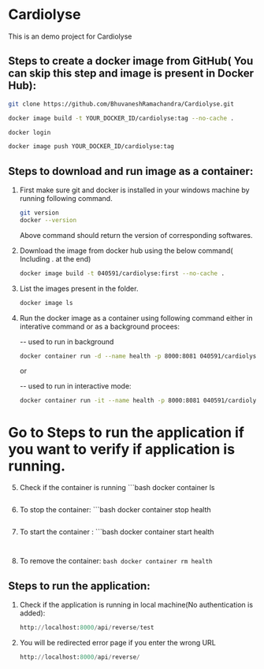 # Cardiolyse
This is an demo project for Cardiolyse

## Steps to create a docker image from GitHub( You can skip this step and image is present in Docker Hub):

```bash
git clone https://github.com/BhuvaneshRamachandra/Cardiolyse.git 

docker image build -t YOUR_DOCKER_ID/cardiolyse:tag --no-cache .

docker login

docker image push YOUR_DOCKER_ID/cardiolyse:tag

```

## Steps to download and run image as a container:

 1. First make sure git and docker is installed in your windows machine by running following command.
 
	```bash
	git version
    docker --version
	```
	
	Above command should return the version of corresponding softwares.
	
 2. Download the image from docker hub using the below command( Including . at the end)
	```bash
	docker image build -t 040591/cardiolyse:first --no-cache .
	```
	
 3. List the images present in the folder.
 	```bash
	docker image ls
	```
	
 4. Run the docker image as a container using following command either in interative command or as a background procees:
    
	-- used to run in background
	```bash
	docker container run -d --name health -p 8000:8081 040591/cardiolyse:first 
	```
	
	or 
	
	-- used to run in interactive mode:
	```bash
	docker container run -it --name health -p 8000:8081 040591/cardiolyse:first 
	```
		
 # Go to Steps to run the application if you want to verify if application is running.

  5. Check if the container is running
  	```bash
     docker container ls
	 ```
	 
  6. To stop the container:
  	```bash
     docker container stop health 
	 ```
	 
  7. To start the container :
  	```bash
     docker container start health 
	 ```
   
  8. To remove the container:
  	```bash
    docker container rm health
	```
	
	
 ## Steps to run the application:

1. Check if the application is running in local machine(No authentication is added):

	```python
    http://localhost:8000/api/reverse/test
	```
	
2. You will be redirected error page if you enter the wrong URL
	```python
   http://localhost:8000/api/reverse/
   	```

